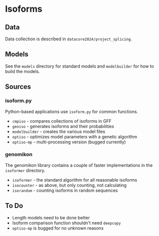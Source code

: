 Isoforms
========

## Data ##

Data collection is described in `datacore2024/project_splicing`.

## Models ##

See the `models` directory for standard models and `modelbuilder` for how to
build the models.

## Sources ##

### isoform.py

Python-based applications use `isoform.py` for common functions.

+ `cmpiso` - compares collections of isoforms in GFF
+ `geniso` - generates isoforms and their probabilities
+ `modelbuilder` - creates the various model files
+ `optiso` - optimizes model parameters with a genetic algorithm
+ `optiso-mp` - multi-processing version (bugged currently)

### genomikon

The genomikon library contains a couple of faster implementations in the
`isoformer` directory.

+ `isoformer` - the standard algorithm for all reasonable isoforms
+ `isocounter` - as above, but only counting, not calculating
+ `isorandom` - counting isoforms in random sequences


## To Do ##

+ Length models need to be done better
+ Isoform comparison function shouldn't need `deepcopy`
+ `optiso-mp` is bugged for no unknown reasons
